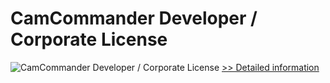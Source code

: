 # CamCommander Developer / Corporate License
![CamCommander Developer / Corporate License](https://mycommerce.akamaized.net/api/pimages/P300962915/BIG/300962915.JPG)
[>> Detailed information](https://secure.shareit.com/shareit/product.html?productid=300962915&affiliateid=200057808)